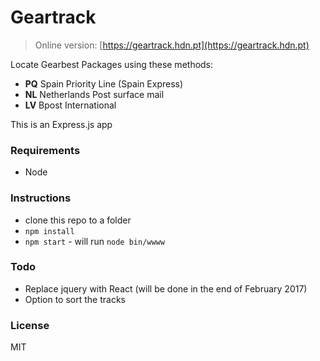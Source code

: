 # Geartrack

>Online version: [https://geartrack.hdn.pt](https://geartrack.hdn.pt)

Locate Gearbest Packages using these methods:
- **PQ** Spain Priority Line (Spain Express)
- **NL** Netherlands Post surface mail
- **LV** Bpost International

This is an Express.js app

### Requirements
- Node

### Instructions
- clone this repo to a folder
- `npm install`
- `npm start` - will run `node bin/wwww`

### Todo
- Replace jquery with React (will be done in the end of February 2017)
- Option to sort the tracks

### License
MIT